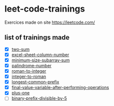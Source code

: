 # leet-code-trainings
Exercices made on site https://leetcode.com/

## list of trainings made

- [X] [two-sum](two-sum/Readme.md)
- [X] [excel-sheet-column-number](excel-sheet-column-number/Readme.md)
- [X] [minimum-size-subarray-sum](minimum-size-subarray-sum/Readme.md)
- [X] [palindrome-number](palindrome-number/Readme.md)
- [X] [roman-to-integer](roman-to-integer/Readme.md)
- [X] [integer-to-roman](integer-to-roman/Readme.md)
- [X] [longest-common-prefix](longest-common-prefix/Readme.md)
- [X] [final-value-variable-after-performing-operations](final-value-variable-after-performing-operations/Readme.md)
- [X] [plus-one](plus-one/Readme.md)
- [ ] [binary-prefix-divisible-by-5](binary-prefix-divisible-by-5/Readme.md)